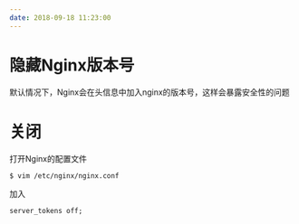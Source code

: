 ```yaml
---
date: 2018-09-18 11:23:00
---
```


# 隐藏Nginx版本号

默认情况下，Nginx会在头信息中加入nginx的版本号，这样会暴露安全性的问题

# 关闭

打开Nginx的配置文件

```sh
$ vim /etc/nginx/nginx.conf
```

加入

```
server_tokens off;
```

